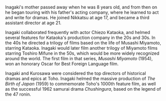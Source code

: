 <!-- Hiroshi Inagaki -->

Inagaki's mother passed away when he was 8 years old, and from then on he began touring with his father's acting company, where he learned to act and write for dramas. He joined Nikkatsu at age 17, and became a third assistant director at age 21.

Inagaki collaborated frequently with actor Chiezo Kataoka, and helmed several features for Kataoka's production company in the 20s and 30s. In the 40s he directed a trilogy of films based on the life of Musashi Miyamoto, starring Kataoka. Inagaki would later film another trilogy of Miyamoto films starring Toshiro Mifune in the 50s, which would be more widely recognized around the world. The first film in that series, _Musashi Miyamoto_ (1954), won an honorary Oscar for Best Foreign Language film.

Inagaki and Kurosawa were considered the top directors of historical dramas and epics at Toho. Inagaki helmed the massive production of _The Birth of Japan_ (1959) to commemorate Toho's 1000th feature film, as well as the successful 1962 samurai drama _Chushingura_, based on the legend of the 47 ronin.